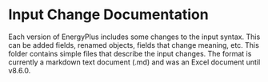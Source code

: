 Input Change Documentation
==========================

Each version of EnergyPlus includes some changes to the input syntax.  This can be added fields, renamed objects, fields that change meaning, etc.  This folder contains simple files that describe the input changes.  The format is currently a markdown text document (.md) and was an Excel document until v8.6.0.
